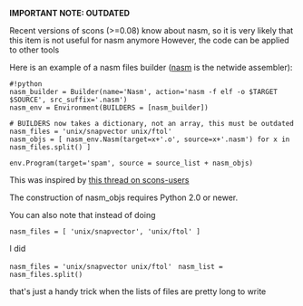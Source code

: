 **IMPORTANT NOTE: OUTDATED**

Recent versions of scons (>=0.08) know about nasm, so it is very likely that this item is not useful for nasm anymore However, the code can be applied to other tools

Here is an example of a nasm files builder ([nasm](http://octium.net/nasm/?page=home) is the netwide assembler): 

```
#!python
nasm_builder = Builder(name='Nasm', action='nasm -f elf -o $TARGET $SOURCE', src_suffix='.nasm')
nasm_env = Environment(BUILDERS = [nasm_builder])

# BUILDERS now takes a dictionary, not an array, this must be outdated
nasm_files = 'unix/snapvector unix/ftol'
nasm_objs = [ nasm_env.Nasm(target=x+'.o', source=x+'.nasm') for x in nasm_files.split() ] 

env.Program(target='spam', source = source_list + nasm_objs)
```

This was inspired by [this thread on scons-users](http://sourceforge.net/mailarchive/message.php?msg_id=1178608) 

The construction of nasm_objs requires Python 2.0 or newer. 

You can also note that instead of doing 

`nasm_files = [ 'unix/snapvector', 'unix/ftol' ] ` 

I did 

`nasm_files = 'unix/snapvector unix/ftol' ` `nasm_list = nasm_files.split()` 

that's just a handy trick when the lists of files are pretty long to write 
